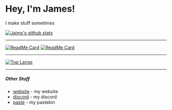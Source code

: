 # Hey, I'm James!
I make stuff sometimes

[![Jaims's github stats](https://github-readme-stats.vercel.app/api?username=jaimss&show_icons=true&theme=algolia&count_private=true)](https://jaims.dev)

---

[![ReadMe Card](https://github-readme-stats.vercel.app/api/pin/?username=jaimss&repo=mcutils)](https://github.com/jaimss/mcutils)  [![ReadMe Card](https://github-readme-stats.vercel.app/api/pin/?username=jaimss&repo=jdautils)](https://github.com/jaimss/jdautils)

---

[![Top Langs](https://github-readme-stats.vercel.app/api/top-langs/?username=jaimss&count_private=true)](https://jaims.dev)

---

##### Other Stuff
- [website](https://jaims.dev) - my website
- [discord](https://discord.jaims.dev) - my discord
- [paste](https://paste.jaims.dev) - my pastebin 
